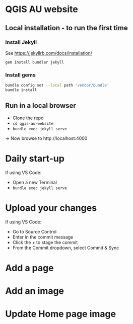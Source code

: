 # QGIS AU website

## Local installation - to run the first time

### Install Jekyll

See https://jekyllrb.com/docs/installation/

`gem install bundler jekyll`

### Install gems

```bash
bundle config set --local path 'vendor/bundle'
bundle install
```

## Run in a local browser

*  Clone the repo
* `cd qgis-au-website`
* `bundle exec jekyll serve`

=> Now browse to http://localhost:4000


# Daily start-up

If using VS Code:
* Open a new Terminal
* `bundle exec jekyll serve`

# Upload your changes

If using VS Code:
* Go to Source Control
* Enter in the commit message
* Click the + to stage the commit
* From the Commit dropdown, select Commit & Sync

# Add a page
# Add an image
# Update Home page image
